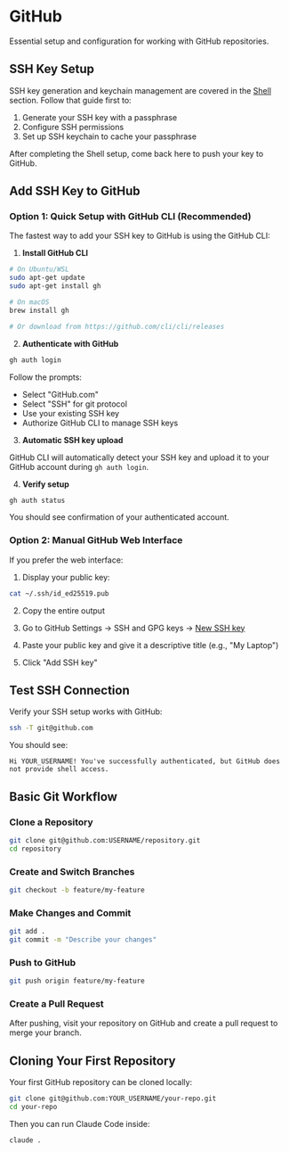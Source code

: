 # GitHub

Essential setup and configuration for working with GitHub repositories.

## SSH Key Setup

SSH key generation and keychain management are covered in the [Shell](../shell/index.md) section. Follow that guide first to:

1. Generate your SSH key with a passphrase
2. Configure SSH permissions
3. Set up SSH keychain to cache your passphrase

After completing the Shell setup, come back here to push your key to GitHub.

## Add SSH Key to GitHub

### Option 1: Quick Setup with GitHub CLI (Recommended)

The fastest way to add your SSH key to GitHub is using the GitHub CLI:

1. **Install GitHub CLI**

```bash
# On Ubuntu/WSL
sudo apt-get update
sudo apt-get install gh

# On macOS
brew install gh

# Or download from https://github.com/cli/cli/releases
```

2. **Authenticate with GitHub**

```bash
gh auth login
```

Follow the prompts:
- Select "GitHub.com"
- Select "SSH" for git protocol
- Use your existing SSH key
- Authorize GitHub CLI to manage SSH keys

3. **Automatic SSH key upload**

GitHub CLI will automatically detect your SSH key and upload it to your GitHub account during `gh auth login`.

4. **Verify setup**

```bash
gh auth status
```

You should see confirmation of your authenticated account.

### Option 2: Manual GitHub Web Interface

If you prefer the web interface:

1. Display your public key:

```bash
cat ~/.ssh/id_ed25519.pub
```

2. Copy the entire output

3. Go to GitHub Settings → SSH and GPG keys → [New SSH key](https://github.com/settings/ssh/new)

4. Paste your public key and give it a descriptive title (e.g., "My Laptop")

5. Click "Add SSH key"

## Test SSH Connection

Verify your SSH setup works with GitHub:

```bash
ssh -T git@github.com
```

You should see:

```
Hi YOUR_USERNAME! You've successfully authenticated, but GitHub does not provide shell access.
```

## Basic Git Workflow

### Clone a Repository

```bash
git clone git@github.com:USERNAME/repository.git
cd repository
```

### Create and Switch Branches

```bash
git checkout -b feature/my-feature
```

### Make Changes and Commit

```bash
git add .
git commit -m "Describe your changes"
```

### Push to GitHub

```bash
git push origin feature/my-feature
```

### Create a Pull Request

After pushing, visit your repository on GitHub and create a pull request to merge your branch.

## Cloning Your First Repository

Your first GitHub repository can be cloned locally:

```bash
git clone git@github.com:YOUR_USERNAME/your-repo.git
cd your-repo
```

Then you can run Claude Code inside:

```bash
claude .
```
